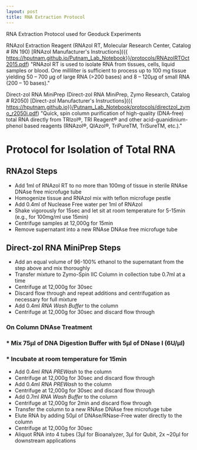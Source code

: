 ```yaml
---
layout: post
title: RNA Extraction Protocol
---
```


RNA Extraction Protocol used for Geoduck Experiments

RNAzol Extraction Reagent (RNAzol RT, Molecular Research Center, Catalog # RN 190)
[RNAzol Manufacturer's Instructions]({{ https://hputnam.github.io/Putnam_Lab_Notebook}}/protocols/RNAzolRTOct2015.pdf)
"RNAzol RT is used to isolate RNA from tissues, cells, liquid samples or blood. One milliliter is sufficient to process up to 100 mg tissue yielding 50 – 700 μg of large RNA (>200 bases) and 8 – 120μg of small RNA (200 – 10 bases)."

Direct-zol RNA MiniPrep (Direct-zol RNA MiniPrep, Zymo Research, Catalog # R2050)
[Direct-zol Manufacturer's Instructions]({{ https://hputnam.github.io}}/Putnam_Lab_Notebook/protocols/directzol_zymo_r2050i.pdf)
"Quick, spin column purification of high-quality (DNA-free) total RNA directly from TRIzol®, TRI Reagent® and other acid-guanidinium-phenol based reagents (RNAzol®, QIAzol®, TriPureTM, TriSureTM, etc.)."



# Protocol for Isolation of Total RNA 
## RNAzol Steps
* Add 1ml of RNAzol RT to no more than 100mg of tissue in sterile RNAse DNAse free microfuge tube 
* Homogenize tissue and RNAzol mix with teflon microfuge pestle
* Add 0.4ml of Nuclease Free water per 1ml of RNAzol 
* Shake vigorously for 15sec and let sit at room temperature for 5-15min (e.g., for 100mg/ml use 15min)
* Centrifuge samples at 12,000g for 15min
* Remove supernatant into a new RNAse DNAse free microfuge tube 

## Direct-zol RNA MiniPrep Steps
* Add an equal volume of 96-100% ethanol to the supernatant from the step above and mix thoroughly
* Transfer mixture to Zymo-Spin IIC Column in collection tube 0.7ml at a time
* Centrifuge at 12,000g for 30sec
* Discard flow through and repeat additions and centrifugation as necessary for full mixture
* Add 0.4ml _RNA Wash Buffer_ to the column
* Centrifuge at 12,000g for 30sec and discard flow through
### On Column DNAse Treatment
### * Mix 75µl of DNA Digestion Buffer with 5µl of DNase I (6U/µl)
### * Incubate at room temperature for 15min
* Add 0.4ml _RNA PREWash_ to the column 
* Centrifuge at 12,000g for 30sec and discard flow through
* Add 0.4ml _RNA PREWash_ to the column 
* Centrifuge at 12,000g for 30sec and discard flow through
* Add 0.7ml _RNA Wash Buffer_ to the column 
* Centrifuge at 12,000g for 2min and discard flow through
* Transfer the column to a new RNAse DNAse free microfuge tube
* Elute RNA by adding 50µl of DNAse/RNase-Free water directly to the column
* Centrifuge at 12,000g for 30sec
* Aliquot RNA into 4 tubes (3µl for Bioanalyzer, 3µl for Qubit, 2x ~20µl for downstream applications